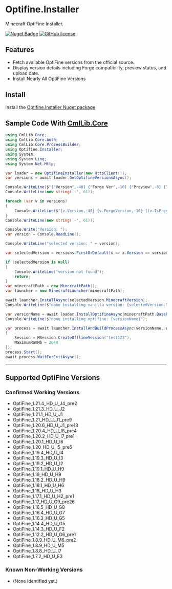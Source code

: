 # Optifine.Installer
Minecraft OptiFine Installer.

[![Nuget Badge](https://img.shields.io/nuget/v/Optifine.Installer)](https://www.nuget.org/packages/Optifine.Installer)
[![GitHub license](https://img.shields.io/github/license/Naereen/StrapDown.js.svg)](https://github.com/mzggr0914/Optifine.Installer/blob/master/LICENSE)

## Features

* Fetch available OptiFine versions from the official source.
* Display version details including Forge compatibility, preview status, and upload date.
* Install Nearly All OptiFine Versions

## Install

Install the [Optifine.Installer Nuget package](https://www.nuget.org/packages/Optifine.Installer)

## Sample Code With [CmlLib.Core](https://github.com/CmlLib/CmlLib.Core)

```csharp
using CmlLib.Core;
using CmlLib.Core.Auth;
using CmlLib.Core.ProcessBuilder;
using Optifine.Installer;
using System;
using System.Linq;
using System.Net.Http;

var loader = new OptifineInstaller(new HttpClient());
var versions = await loader.GetOptifineVersionsAsync();

Console.WriteLine($"{"Version",-40} {"Forge Ver",-10} {"Preview",-8} {"Uploaded",-12}");
Console.WriteLine(new string('-', 61));

foreach (var v in versions)
{
    Console.WriteLine($"{v.Version,-40} {v.ForgeVersion,-10} {(v.IsPreviewVersion ? "Yes" : "No"),-8} {v.UploadedDate:yyyy-MM-dd}");
}
Console.WriteLine(new string('-', 61));

Console.Write("Version: ");
var version = Console.ReadLine();

Console.WriteLine("selected version: " + version);

var selectedVersion = versions.FirstOrDefault(x => x.Version == version);

if (selectedVersion is null)
{
    Console.WriteLine("version not found");
    return;
}
var minecraftPath = new MinecraftPath();
var launcher = new MinecraftLauncher(minecraftPath);

await launcher.InstallAsync(selectedVersion.MinecraftVersion);
Console.WriteLine($"done installing vanilla version: {selectedVersion.MinecraftVersion}");

var versionName = await loader.InstallOptifineAsync(minecraftPath.BasePath, selectedVersion);
Console.WriteLine($"done installing optifine: {versionName}");

var process = await launcher.InstallAndBuildProcessAsync(versionName, new MLaunchOption
{
    Session = MSession.CreateOfflineSession("test123"),
    MaximumRamMb = 2048
});
process.Start();
await process.WaitForExitAsync();
```

---

## Supported OptiFine Versions

### Confirmed Working Versions

* OptiFine\_1.21.4\_HD\_U\_J4\_pre2
* OptiFine\_1.21.3\_HD\_U\_J2
* OptiFine\_1.21.1\_HD\_U\_J1
* OptiFine\_1.21\_HD\_U\_J1\_pre9
* OptiFine\_1.20.6\_HD\_U\_J1\_pre18
* OptiFine\_1.20.4\_HD\_U\_I8\_pre4
* OptiFine\_1.20.2\_HD\_U\_I7\_pre1
* OptiFine\_1.20.1\_HD\_U\_I6
* OptiFine\_1.20\_HD\_U\_I5\_pre5
* OptiFine\_1.19.4\_HD\_U\_I4
* OptiFine\_1.19.3\_HD\_U\_I3
* OptiFine\_1.19.2\_HD\_U\_I2
* OptiFine\_1.19.1\_HD\_U\_H9
* OptiFine\_1.19\_HD\_U\_H9
* OptiFine\_1.18.2\_HD\_U\_H9
* OptiFine\_1.18.1\_HD\_U\_H6
* OptiFine\_1.18\_HD\_U\_H3
* OptiFine\_1.17.1\_HD\_U\_H2\_pre1
* OptiFine\_1.17\_HD\_U\_G9\_pre26
* OptiFine\_1.16.5\_HD\_U\_G8
* OptiFine\_1.16.4\_HD\_U\_G7
* OptiFine\_1.16.3\_HD\_U\_G5
* OptiFine\_1.14.4\_HD\_U\_G5
* OptiFine\_1.14.3\_HD\_U\_F2
* OptiFine\_1.12.2\_HD\_U\_G6\_pre1
* OptiFine\_1.8.9\_HD\_U\_M6\_pre2
* OptiFine\_1.8.9\_HD\_U\_M5
* OptiFine\_1.8.8\_HD\_U\_I7
* OptiFine\_1.7.2\_HD\_U\_E3

### Known Non-Working Versions

* (None identified yet.)
